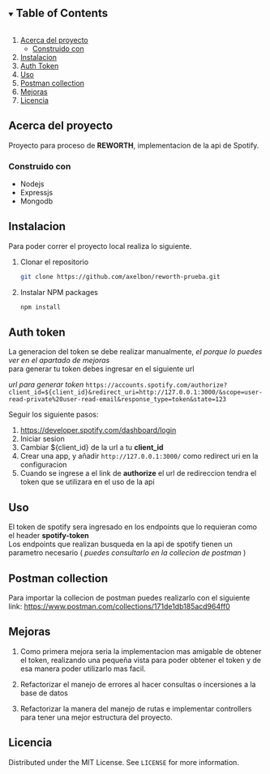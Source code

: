 
<!-- TABLE OF CONTENTS -->
<details open="open">
  <summary><h2 style="display: inline-block">Table of Contents</h2></summary>
  <ol>
    <li>
      <a href="#acerca-del-proyecto">Acerca del proyecto</a>
      <ul>
        <li><a href="#construido-con">Construido con</a></li>
      </ul>
    </li>
    <li>
      <a href="#instalacion">Instalacion</a>
    </li>
    <li><a href="#auth-token">Auth Token</a></li>
    <li><a href="#uso">Uso</a></li>
    <li><a href="#postman-collection">Postman collection</a></li>
    <li><a href="#mejoras">Mejoras</a></li>
    <li><a href="#licencia">Licencia</a></li>
  </ol>
</details>



<!-- Acerca del proyecto -->
## Acerca del proyecto


Proyecto para proceso de **REWORTH**, implementacion de la api de Spotify.



### Construido con

* Nodejs
* Expressjs
* Mongodb



<!-- Instalacion -->
## Instalacion

Para poder correr el proyecto local realiza lo siguiente.


1. Clonar el repositorio
   ```sh
   git clone https://github.com/axelbon/reworth-prueba.git
   ```
2. Instalar NPM packages
   ```sh
   npm install
   ```



<!-- Token -->
## Auth token

La generacion del token se debe realizar manualmente, _el porque lo puedes ver en el apartado de mejoras_<br>
para generar tu token debes ingresar en el siguiente url <br>

_url para generar token_ ``` https://accounts.spotify.com/authorize?client_id=${client_id}&redirect_uri=http://127.0.0.1:3000/&scope=user-read-private%20user-read-email&response_type=token&state=123 ```

Seguir los siguiente pasos:
1. https://developer.spotify.com/dashboard/login
3. Iniciar sesion
2. Cambiar ${client_id} de la url a tu **client_id**
3. Crear una app, y añadir ``` http://127.0.0.1:3000/ ``` como redirect uri en la configuracion
4. Cuando se ingrese a el link de **authorize** el url de redireccion tendra el token que se utilizara en el uso de la api

<!-- USO -->
## Uso

El token de spotify sera ingresado en los endpoints que lo requieran como el header **spotify-token** <br>
Los endpoints que realizan busqueda en la api de spotify tienen un parametro necesario ( _puedes consultarlo en la collecion de postman_ )



<!-- POSTMAN COLLECTION -->
## Postman collection

Para importar la collecion de postman puedes realizarlo con el siguiente link: https://www.postman.com/collections/171de1db185acd964ff0


<!-- mejoras -->
## Mejoras

1. Como primera mejora seria la implementacion mas amigable de obtener el token, realizando una pequeña vista para poder obtener el token y de esa manera poder utilizarlo mas facil.

2. Refactorizar el manejo de errores al hacer consultas o incersiones a la base de datos

3. Refactorizar la manera del manejo de rutas e implementar controllers para tener una mejor estructura del proyecto.

<!-- licencia -->
## Licencia

Distributed under the MIT License. See `LICENSE` for more information.
